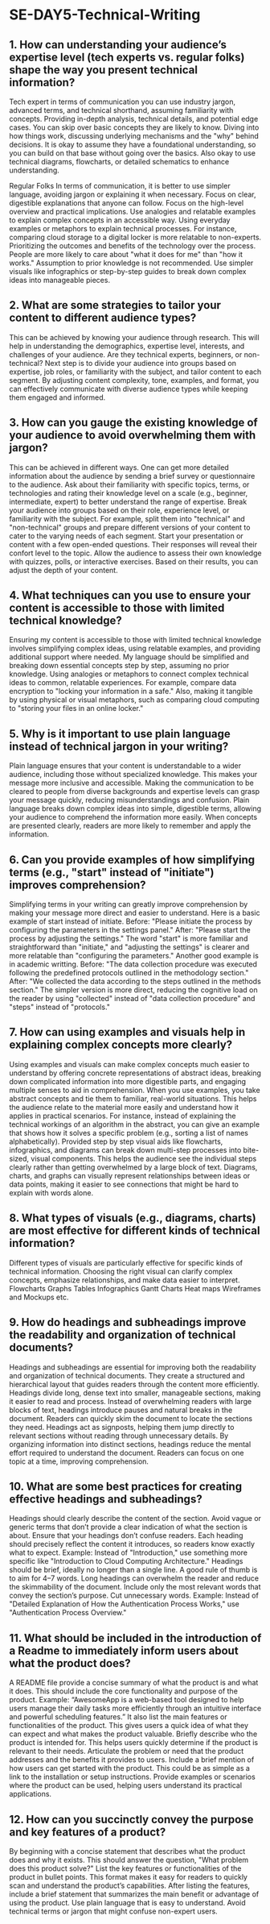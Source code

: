 # SE-DAY5-Technical-Writing
## 1. How can understanding your audience’s expertise level (tech experts vs. regular folks) shape the way you present technical information?

Tech expert
in terms of communication you can use industry jargon, advanced terms, and technical shorthand, assuming familiarity with concepts. 
Providing in-depth analysis, technical details, and potential edge cases. You can skip over basic concepts they are likely to know.
Diving into how things work, discussing underlying mechanisms and the "why" behind decisions.
It is okay to assume they have a foundational understanding, so you can build on that base without going over the basics.
Also okay to use technical diagrams, flowcharts, or detailed schematics to enhance understanding.

Regular Folks
In terms of communication, it is better to use simpler language, avoiding jargon or explaining it when necessary. Focus on clear, digestible explanations that anyone can follow.
Focus on the high-level overview and practical implications. Use analogies and relatable examples to explain complex concepts in an accessible way.
Using everyday examples or metaphors to explain technical processes. For instance, comparing cloud storage to a digital locker is more relatable to non-experts. 
Prioritizing the outcomes and benefits of the technology over the process. People are more likely to care about "what it does for me" than "how it works."
Assumption to prior knowledge is not recommended.
Use simpler visuals like infographics or step-by-step guides to break down complex ideas into manageable pieces.


## 2. What are some strategies to tailor your content to different audience types?
This can be achieved by knowing your audience through research. This will help in understanding the demographics, expertise level, interests, and challenges of your audience. Are they technical experts, beginners, or non-technical? Next step is to divide your audience into groups based on expertise, job roles, or familiarity with the subject, and tailor content to each segment. By adjusting content complexity, tone, examples, and format, you can effectively communicate with diverse audience types while keeping them engaged and informed.


## 3. How can you gauge the existing knowledge of your audience to avoid overwhelming them with jargon?
This can be achieved in different ways. One can get more detailed information about the audience by sending a brief survey or questionnaire to the audience. Ask about their familiarity with specific topics, terms, or technologies and rating their knowledge level on a scale (e.g., beginner, intermediate, expert) to better understand the range of expertise. Break your audience into groups based on their role, experience level, or familiarity with the subject. For example, split them into "technical" and "non-technical" groups and prepare different versions of your content to cater to the varying needs of each segment.  Start your presentation or content with a few open-ended questions. Their responses will reveal their confort level to the topic.  Allow the audience to assess their own knowledge with quizzes, polls, or interactive exercises. Based on their results, you can adjust the depth of your content.

## 4. What techniques can you use to ensure your content is accessible to those with limited technical knowledge?
Ensuring my content is accessible to those with limited technical knowledge involves simplifying complex ideas, using relatable examples, and providing additional support where needed. My language should be simplified and breaking down essential concepts step by step, assuming no prior knowledge. Using analogies or metaphors to connect complex technical ideas to common, relatable experiences. For example, compare data encryption to "locking your information in a safe." Also, making it tangible by using physical or visual metaphors, such as comparing cloud computing to "storing your files in an online locker."

## 5. Why is it important to use plain language instead of technical jargon in your writing?
Plain language ensures that your content is understandable to a wider audience, including those without specialized knowledge. This makes your message more inclusive and accessible. Making the communication to be cleared to people from diverse backgrounds and expertise levels can grasp your message quickly, reducing misunderstandings and confusion. Plain language breaks down complex ideas into simple, digestible terms, allowing your audience to comprehend the information more easily. When concepts are presented clearly, readers are more likely to remember and apply the information.

## 6. Can you provide examples of how simplifying terms (e.g., "start" instead of "initiate") improves comprehension?
Simplifying terms in your writing can greatly improve comprehension by making your message more direct and easier to understand. Here is a basic example of start instead of initiate. Before: "Please initiate the process by configuring the parameters in the settings panel." After: "Please start the process by adjusting the settings." The word "start" is more familiar and straightforward than "initiate," and "adjusting the settings" is clearer and more relatable than "configuring the parameters." Another good example is in academic writting. Before: "The data collection procedure was executed following the predefined protocols outlined in the methodology section." After: "We collected the data according to the steps outlined in the methods section." The simpler version is more direct, reducing the cognitive load on the reader by using "collected" instead of "data collection procedure" and "steps" instead of "protocols."

## 7. How can using examples and visuals help in explaining complex concepts more clearly?
Using examples and visuals can make complex concepts much easier to understand by offering concrete representations of abstract ideas, breaking down complicated information into more digestible parts, and engaging multiple senses to aid in comprehension. When you use examples, you take abstract concepts and tie them to familiar, real-world situations. This helps the audience relate to the material more easily and understand how it applies in practical scenarios. For instance, instead of explaining the technical workings of an algorithm in the abstract, you can give an example that shows how it solves a specific problem (e.g., sorting a list of names alphabetically). Provided step by step visual aids like flowcharts, infographics, and diagrams can break down multi-step processes into bite-sized, visual components. This helps the audience see the individual steps clearly rather than getting overwhelmed by a large block of text. Diagrams, charts, and graphs can visually represent relationships between ideas or data points, making it easier to see connections that might be hard to explain with words alone.

## 8. What types of visuals (e.g., diagrams, charts) are most effective for different kinds of technical information?
Different types of visuals are particularly effective for specific kinds of technical information. Choosing the right visual can clarify complex concepts, emphasize relationships, and make data easier to interpret. 
Flowcharts
Graphs
Tables
Infographics
Gantt Charts
Heat maps
Wireframes and Mockups etc.

## 9. How do headings and subheadings improve the readability and organization of technical documents?
Headings and subheadings are essential for improving both the readability and organization of technical documents. They create a structured and hierarchical layout that guides readers through the content more efficiently. Headings divide long, dense text into smaller, manageable sections, making it easier to read and process. Instead of overwhelming readers with large blocks of text, headings introduce pauses and natural breaks in the document. Readers can quickly skim the document to locate the sections they need. Headings act as signposts, helping them jump directly to relevant sections without reading through unnecessary details. By organizing information into distinct sections, headings reduce the mental effort required to understand the document. Readers can focus on one topic at a time, improving comprehension.

## 10. What are some best practices for creating effective headings and subheadings?
Headings should clearly describe the content of the section. Avoid vague or generic terms that don’t provide a clear indication of what the section is about. Ensure that your headings don’t confuse readers. Each heading should precisely reflect the content it introduces, so readers know exactly what to expect. Example: Instead of "Introduction," use something more specific like "Introduction to Cloud Computing Architecture." Headings should be brief, ideally no longer than a single line. A good rule of thumb is to aim for 4–7 words. Long headings can overwhelm the reader and reduce the skimmability of the document. Include only the most relevant words that convey the section’s purpose. Cut unnecessary words. Example: Instead of "Detailed Explanation of How the Authentication Process Works," use "Authentication Process Overview."


## 11. What should be included in the introduction of a Readme to immediately inform users about what the product does?
A README file provide a concise summary of what the product is and what it does. This should include the core functionality and purpose of the product. Example: “AwesomeApp is a web-based tool designed to help users manage their daily tasks more efficiently through an intuitive interface and powerful scheduling features.” It also list the main features or functionalities of the product. This gives users a quick idea of what they can expect and what makes the product valuable. Briefly describe who the product is intended for. This helps users quickly determine if the product is relevant to their needs. Articulate the problem or need that the product addresses and the benefits it provides to users. Include a brief mention of how users can get started with the product. This could be as simple as a link to the installation or setup instructions. Provide examples or scenarios where the product can be used, helping users understand its practical applications.


## 12. How can you succinctly convey the purpose and key features of a product?
By beginning with a concise statement that describes what the product does and why it exists. This should answer the question, "What problem does this product solve?"  List the key features or functionalities of the product in bullet points. This format makes it easy for readers to quickly scan and understand the product’s capabilities.  After listing the features, include a brief statement that summarizes the main benefit or advantage of using the product. Use plain language that is easy to understand. Avoid technical terms or jargon that might confuse non-expert users.
